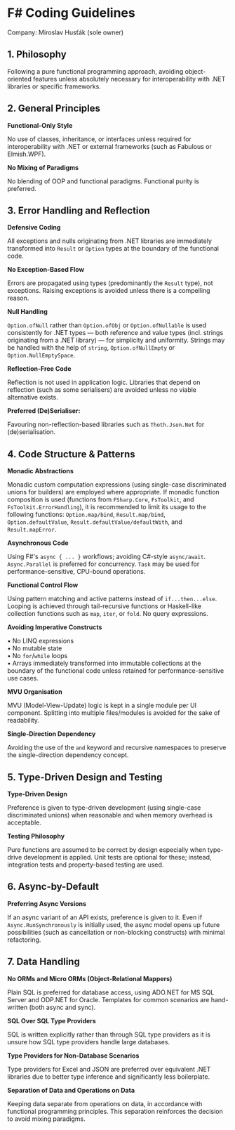 # **F# Coding Guidelines**

Company: Miroslav Husťák (sole owner)

## 1. Philosophy

Following a pure functional programming approach, avoiding object-oriented features unless absolutely necessary for interoperability with .NET libraries or specific frameworks.

## 2. General Principles

**Functional-Only Style**

No use of classes, inheritance, or interfaces unless required for interoperability with .NET or external frameworks (such as Fabulous or Elmish.WPF).

**No Mixing of Paradigms**

No blending of OOP and functional paradigms. Functional purity is preferred.

## 3. Error Handling and Reflection

**Defensive Coding**

All exceptions and nulls originating from .NET libraries are immediately transformed into `Result` or `Option` types at the boundary of the functional code.

**No Exception-Based Flow**

Errors are propagated using types (predominantly the `Result` type), not exceptions. Raising exceptions is avoided unless there is a compelling reason.

**Null Handling**

`Option.ofNull` rather than `Option.ofObj` or `Option.ofNullable` is used consistently for .NET types — both reference and value types (incl. strings originating from a .NET library) — for simplicity and uniformity. Strings may be handled with the help of `string`, `Option.ofNullEmpty` or `Option.NullEmptySpace`.  

**Reflection-Free Code**

Reflection is not used in application logic. Libraries that depend on reflection (such as some serialisers) are avoided unless no viable alternative exists.

**Preferred (De)Serialiser:**

Favouring non-reflection-based libraries such as `Thoth.Json.Net` for (de)serialisation.

## 4. Code Structure & Patterns

**Monadic Abstractions**

Monadic custom computation expressions (using single-case discriminated unions for builders) are employed where appropriate. If monadic function composition is used (functions from `FSharp.Core`, `FsToolkit`, and `FsToolkit.ErrorHandling`), it is recommended to limit its usage to the following functions: `Option.map/bind`, `Result.map/bind`, `Option.defaultValue`, `Result.defaultValue/defaultWith`, and `Result.mapError`.

**Asynchronous Code**

Using F#'s `async { ... }` workflows; avoiding C#-style `async/await`. `Async.Parallel` is preferred for concurrency. `Task` may be used for performance-sensitive, CPU-bound operations.

**Functional Control Flow**

Using pattern matching and active patterns instead of `if...then...else`. Looping is achieved through tail-recursive functions or Haskell-like collection functions such as `map`, `iter`, or `fold`. No query expressions.

**Avoiding Imperative Constructs** 

•	No LINQ expressions<br/> 
•	No mutable state<br/>
•	No `for`/`while` loops<br/> 
•	Arrays immediately transformed into immutable collections at the boundary of the functional code unless retained for performance-sensitive use cases.<br/>

**MVU Organisation**

MVU (Model-View-Update) logic is kept in a single module per UI component. Splitting into multiple files/modules is avoided for the sake of readability.

**Single-Direction Dependency**

Avoiding the use of the `and` keyword and recursive namespaces to preserve the single-direction dependency concept.

## 5. Type-Driven Design and Testing

**Type-Driven Design**

Preference is given to type-driven development (using single-case discriminated unions) when reasonable and when memory overhead is acceptable.

**Testing Philosophy**

Pure functions are assumed to be correct by design especially when type-drive development is applied. Unit tests are optional for these; instead, integration tests and property-based testing are used.

## 6. Async-by-Default

**Preferring Async Versions**

If an async variant of an API exists, preference is given to it. Even if `Async.RunSynchronously` is initially used, the async model opens up future possibilities (such as cancellation or non-blocking constructs) with minimal refactoring.

## 7. Data Handling

**No ORMs and Micro ORMs (Object-Relational Mappers)**

Plain SQL is preferred for database access, using ADO.NET for MS SQL Server and ODP.NET for Oracle. Templates for common scenarios are hand-written (both async and sync).

**SQL Over SQL Type Providers**

SQL is written explicitly rather than through SQL type providers as it is unsure how SQL type providers handle large databases.

**Type Providers for Non-Database Scenarios**

Type providers for Excel and JSON are preferred over equivalent .NET libraries due to better type inference and significantly less boilerplate.

**Separation of Data and Operations on Data**

Keeping data separate from operations on data, in accordance with functional programming principles. This separation reinforces the decision to avoid mixing paradigms.

